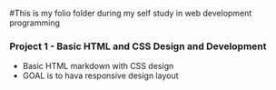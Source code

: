 #This is my folio folder during my self study in web development programming


### Project 1 - Basic HTML and CSS Design and Development

* Basic HTML markdown with CSS design
* GOAL is to hava responsive design layout 
